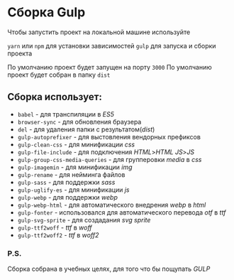 # Сборка Gulp

Чтобы запустить проект на локальной машине используйте

`yarn` или `npm` для установки зависимостей
`gulp` для запуска и сборки проекта

По умолчанию проект будет запущен на порту `3000`
По умолчанию проект будет собран в папку `dist`

## Сборка использует:

- `babel` - для транспиляции в _ES5_
- `browser-sync` - для обновления браузера
- `del` - для удаления папки с результатом(_dist_)
- `gulp-autoprefixer` - для выстовления вендорных префиксов
- `gulp-clean-css` - для минификации _css_
- `gulp-file-include` - для подключения _HTML_>_HTML_ _JS_>_JS_
- `gulp-group-css-media-queries` - для групперовки _media_ в _css_
- `gulp-imagemin` - для минификации _img_
- `gulp-rename` - для нейминга файлов
- `gulp-sass` - для поддержки _sass_
- `gulp-uglify-es` - для минификации _js_
- `gulp-webp` - для поддержки _webp_
- `gulp-webp-html` - для автоматического внедрения _webp_ в _html_
- `gulp-fonter` - использовался для автоматического перевода _otf_ в _ttf_
- `gulp-svg-sprite` - для создадания _svg sprite_
- `gulp-ttf2woff` - _ttf_ в _woff_
- `gulp-ttf2woff2` - _ttf_ в _woff2_

### P.S.

Сборка собрана в учебных целях, для того что бы пощупать _GULP_
